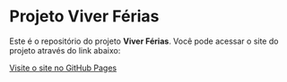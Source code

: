 # Projeto Viver Férias

Este é o repositório do projeto **Viver Férias**. Você pode acessar o site do projeto através do link abaixo:

[Visite o site no GitHub Pages](https://maurocbjr.github.io/ProjetoViverFerias/)
